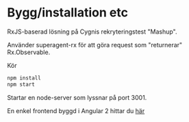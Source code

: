 # Bygg/installation etc
RxJS-baserad lösning på Cygnis rekryteringstest "Mashup".

Använder superagent-rx för att göra request som "returnerar" Rx.Observable.

Kör
```bash
npm install
npm start
```
Startar en node-server som lyssnar på  port 3001.

En enkel frontend byggd i Angular 2 hittar du [här](https://github.com/larsva/cygni-mashup-frontend)

